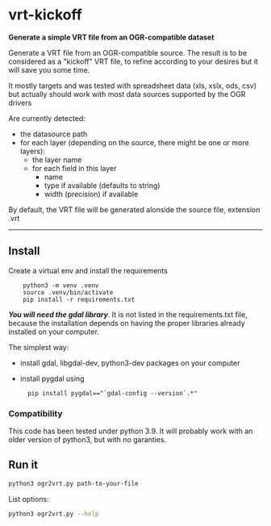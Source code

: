 # vrt-kickoff
**Generate a simple VRT file from an OGR-compatible dataset**

Generate a VRT file from an OGR-compatible source.
The result is to be considered as a "kickoff" VRT file, to refine according to your desires
but it will save you some time.

It mostly targets and was tested with spreadsheet data (xls, xslx, ods, csv) but actually should work with most data sources supported by the OGR drivers

Are currently detected:
- the datasource path
- for each layer (depending on the source, there might be one or more layers):
  - the layer name
  - for each field in this layer
    - name
    - type if available (defaults to string)
    - width (precision) if available

By default, the VRT file will be generated alonside the source file, extension .vrt

---
## Install

Create a virtual env and install the requirements

        python3 -m venv .venv
        source .venv/bin/activate
        pip install -r requirements.txt

_**You will need the gdal library**_. It is not listed in the requirements.txt file, because the installation depends on having the proper libraries already installed on your computer.

The simplest way:
- install gdal, libgdal-dev, python3-dev packages on your computer
- install pygdal using
     
        pip install pygdal=="`gdal-config --version`.*"
        
### Compatibility
This code has been tested under python 3.9. It will probably work with an older version of python3, but with no garanties.

## Run it
```bash
python3 ogr2vrt.py path-to-your-file
```

List options: 
```bash
python3 ogr2vrt.py --help
````
